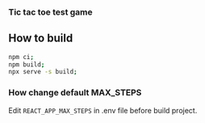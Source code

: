 ### Tic tac toe test game

## How to build
```bash
npm ci;
npm build;
npx serve -s build;
```

### How change default MAX_STEPS
Edit `REACT_APP_MAX_STEPS` in .env file before build project.